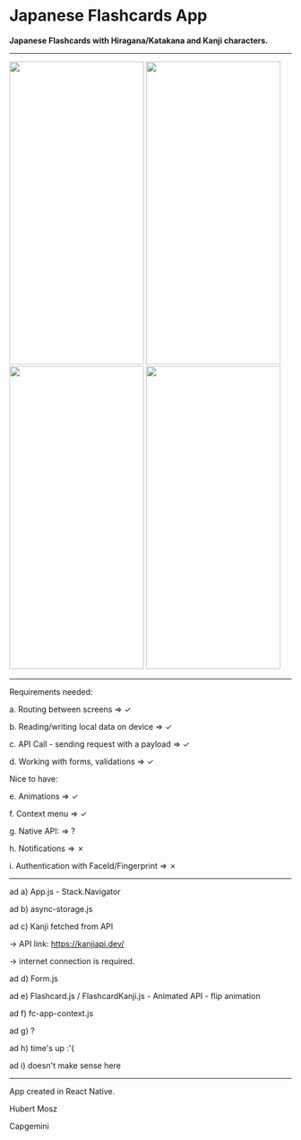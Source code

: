 # Japanese Flashcards App
**Japanese Flashcards with Hiragana/Katakana and Kanji characters.** 

- - -


<img src="https://user-images.githubusercontent.com/96893372/221716388-4f06d722-a711-4339-9998-1e0ef838ef8c.png" width="240" height="540"> <img src="https://user-images.githubusercontent.com/96893372/221716447-e39abe29-b738-4ca9-a9d7-82f507db3310.png" width="240" height="540"> <img src="https://user-images.githubusercontent.com/96893372/221716456-4b01d17b-6336-4ee0-be04-ee6a63b479a0.png" width="240" height="540"> <img src="https://user-images.githubusercontent.com/96893372/221716466-0b6bb384-56a7-4c4c-8fca-c959a2e8176e.png" width="240" height="540">

- - -

Requirements needed:

  a.	Routing between screens                     => ✓
  
  b.	Reading/writing local data on device        => ✓
  
  c.	API Call - sending request with a payload   => ✓
  
  d.	Working with forms, validations             => ✓
  
Nice to have:

  e.	Animations                                  => ✓
  
  f.	Context menu                                => ✓
  
  g.	Native API:                                 => ?
  
  h.	Notifications                               => ✗
  
  i.	Authentication with FaceId/Fingerprint      => ✗

- - - 

ad a) App.js - Stack.Navigator

ad b) async-storage.js

ad c) Kanji fetched from API 

-> API link: https://kanjiapi.dev/
      
-> internet connection is required.
      
ad d) Form.js

ad e) Flashcard.js / FlashcardKanji.js - Animated API - flip animation

ad f) fc-app-context.js

ad g) ?

ad h) time's up :'(

ad i) doesn't make sense here

- - -

App created in React Native.

Hubert Mosz

Capgemini

